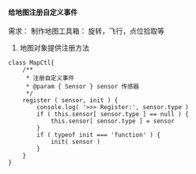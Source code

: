 #### 给地图注册自定义事件

需求： 制作地图工具箱： 旋转，飞行，点位拾取等

1. 地图对象提供注册方法

```
class MapCtl{
    /**
     * 注册自定义事件
     * @param { Sensor } sensor 传感器
     */
    register ( sensor, init ) {
        console.log( '>>> Register:', sensor.type )
        if ( this.sensor[ sensor.type ] == null ) {
            this.sensor[ sensor.type ] = sensor
        }
        if ( typeof init === 'function' ) {
            init( sensor )
        }
    }
}

```


